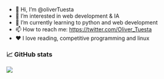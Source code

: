 -   👋 Hi, I’m @oliverTuesta
-   👀 I’m interested in web development & IA
-   🌱 I’m currently learning to python and web development
-   📫 How to reach me: https://twitter.com/Oliver_Tuesta
-   ❤️ I love reading, competitive programming and linux

### 📈 GitHub stats

<img src="https://github-readme-stats.vercel.app/api?username=oliverTuesta&show_icons=true"/>
